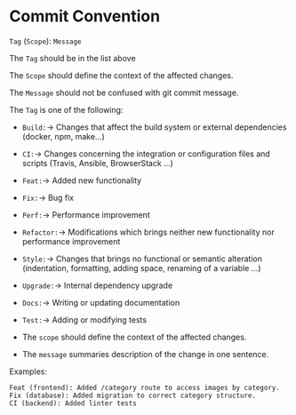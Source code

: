 # Commit Convention

`Tag` (`Scope`): `Message`

The `Tag` should be in the list above

The `Scope` should define the context of the affected changes.

The `Message` should not be confused with git commit message.

The `Tag` is one of the following:

- `Build:`-> Changes that affect the build system or external dependencies (docker, npm, make…)

- `CI:`-> Changes concerning the integration or configuration files and scripts (Travis, Ansible, BrowserStack ...)

- `Feat:`-> Added new functionality

- `Fix:`-> Bug fix

- `Perf:`-> Performance improvement

- `Refactor:`-> Modifications which brings neither new functionality nor performance improvement

- `Style:`-> Changes that brings no functional or semantic alteration (indentation, formatting, adding space, renaming of a variable ...)


- `Upgrade:`-> Internal dependency upgrade 

- `Docs:`-> Writing or updating documentation

- `Test:`-> Adding or modifying tests

- The `scope` should define the context of the affected changes.

- The `message` summaries description of the change in one sentence.

Examples:

```
Feat (frontend): Added /category route to access images by category.
Fix (database): Added migration to correct category structure.
CI (backend): Added linter tests
```
